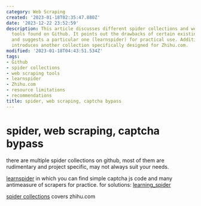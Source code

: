 ```yaml
---
category: Web Scraping
created: '2023-01-18T02:35:47.880Z'
date: '2023-12-22 23:52:59'
description: This article discusses different spider collections and web scraping
  tools found on Github. It points out the drawbacks of certain existing resources
  and suggests a particular one (learnspider) for practical use. Additionally, it
  introduces another collection specifically designed for Zhihu.com.
modified: '2023-01-18T04:43:51.534Z'
tags:
- Github
- spider collections
- web scraping tools
- learnspider
- Zhihu.com
- resource limitations
- recommendations
title: spider, web scraping, captcha bypass
---
```


# spider, web scraping, captcha bypass

there are multiple spider collections on github, most of them are rudimentary and project specific, may not always suit your needs.

[learnspider](http://learnspider.evilrecluse.top/) in which you can find simple captcha js code and many antimeasure of scrapers for practice. for solutions: [learning_spider](https://github.com/RecluseXU/learning_spider)

[spider collections](https://github.com/srx-2000/spider_collection) covers zhihu.com
